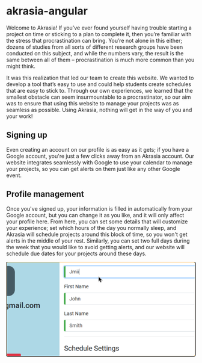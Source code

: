# akrasia-angular

Welcome to Akrasia!
If you’ve ever found yourself having trouble starting a project on time or sticking to a plan to complete it, then you’re familiar with the stress that procrastination can bring. You’re not alone in this either; dozens of studies from all sorts of different research groups have been conducted on this subject, and while the numbers vary, the result is the same between all of them – procrastination is much more common than you might think.

It was this realization that led our team to create this website. We wanted to develop a tool that’s easy to use and could help students create schedules that are easy to stick to. Through our own experiences, we learned that the smallest obstacle can seem insurmountable to a procrastinator, so our aim was to ensure that using this website to manage your projects was as seamless as possible. Using Akrasia, nothing will get in the way of you and your work!

## Signing up
Even creating an account on our profile is as easy as it gets; if you have a Google account, you're just a few clicks away from an Akrasia account. Our website integrates seamlessly with Google to use your calendar to manage your projects, so you can get alerts on them just like any other Google event.

## Profile management
Once you've signed up, your information is filled in automatically from your Google account, but you can change it as you like, and it will only affect your profile here. From here, you can set some details that will customize your experience; set which hours of the day you normally sleep, and Akrasia will schedule projects around this block of time, so you won't get alerts in the middle of your rest. Similarly, you can set two full days during the week that you would like to avoid getting alerts, and our website will schedule due dates for your projects around these days.

![alt text](https://github.com/pirathapan28/akrasia-angular/blob/master/images/image.png)
